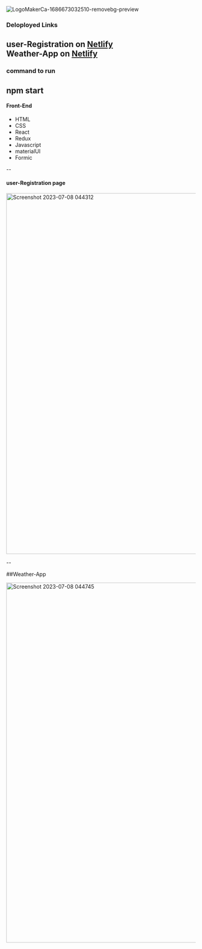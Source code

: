 ![LogoMakerCa-1686673032510-removebg-preview](https://itnowinc.com/wp-content/uploads/2022/11/ITnow-logoArtboard-1-copy.png)

### Deloployed Links
user-Registration on [Netlify](https://classy-bienenstitch-ed2a7a.netlify.app/) <br>
Weather-App on [Netlify](https://flourishing-bonbon-407a0b.netlify.app/)
--

### command to run

npm start
--

#### Front-End
-  HTML 
-  CSS
-  React
-  Redux
-  Javascript
-  materialUI
-  Formic

--
#### user-Registration page
  
<img width="958" alt="Screenshot 2023-07-08 044312" src="https://github.com/anurag1109/ITnow-Inc/assets/115496150/10ffaac1-2aea-4c5e-b3ed-37de85f95caa">

--

##Weather-App

<img width="956" alt="Screenshot 2023-07-08 044745" src="https://github.com/anurag1109/ITnow-Inc/assets/115496150/781a75e2-7988-4de9-b6bb-a2a5e467263a">
